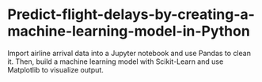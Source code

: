 # Predict-flight-delays-by-creating-a-machine-learning-model-in-Python
Import airline arrival data into a Jupyter notebook and use Pandas to clean it. Then, build a machine learning model with Scikit-Learn and use Matplotlib to visualize output.
